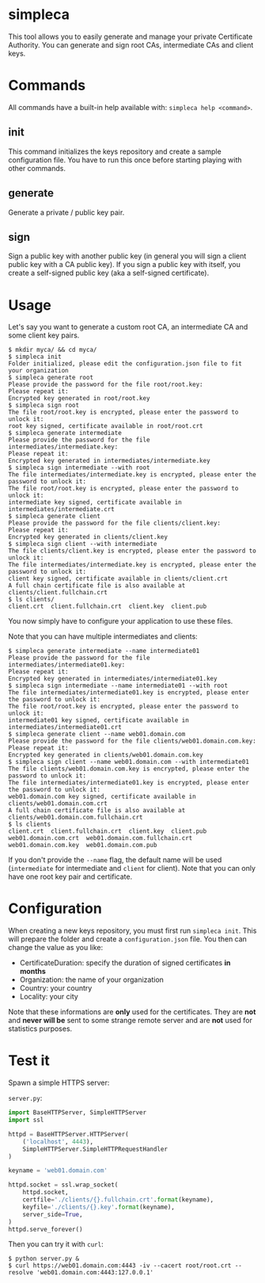 # simpleca

This tool allows you to easily generate and manage your private Certificate Authority. You can generate and sign root CAs, intermediate CAs and client keys.


# Commands

All commands have a built-in help available with: `simpleca help <command>`.


## init

This command initializes the keys repository and create a sample configuration file. You have to run this once before starting playing with other commands.


## generate

Generate a private / public key pair.


## sign

Sign a public key with another public key (in general you will sign a client public key with a CA public key). If you sign a public key with itself, you create a self-signed public key (aka a self-signed certificate).


# Usage

Let's say you want to generate a custom root CA, an intermediate CA and some client key pairs.

```
$ mkdir myca/ && cd myca/
$ simpleca init
Folder initialized, please edit the configuration.json file to fit your organization
$ simpleca generate root
Please provide the password for the file root/root.key:
Please repeat it:
Encrypted key generated in root/root.key
$ simpleca sign root
The file root/root.key is encrypted, please enter the password to unlock it:
root key signed, certificate available in root/root.crt
$ simpleca generate intermediate
Please provide the password for the file intermediates/intermediate.key:
Please repeat it:
Encrypted key generated in intermediates/intermediate.key
$ simpleca sign intermediate --with root
The file intermediates/intermediate.key is encrypted, please enter the password to unlock it:
The file root/root.key is encrypted, please enter the password to unlock it:
intermediate key signed, certificate available in intermediates/intermediate.crt
$ simpleca generate client
Please provide the password for the file clients/client.key:
Please repeat it:
Encrypted key generated in clients/client.key
$ simpleca sign client --with intermediate
The file clients/client.key is encrypted, please enter the password to unlock it:
The file intermediates/intermediate.key is encrypted, please enter the password to unlock it:
client key signed, certificate available in clients/client.crt
A full chain certificate file is also available at clients/client.fullchain.crt
$ ls clients/
client.crt  client.fullchain.crt  client.key  client.pub
```

You now simply have to configure your application to use these files.

Note that you can have multiple intermediates and clients:

```
$ simpleca generate intermediate --name intermediate01
Please provide the password for the file intermediates/intermediate01.key:
Please repeat it:
Encrypted key generated in intermediates/intermediate01.key
$ simpleca sign intermediate --name intermediate01 --with root
The file intermediates/intermediate01.key is encrypted, please enter the password to unlock it:
The file root/root.key is encrypted, please enter the password to unlock it:
intermediate01 key signed, certificate available in intermediates/intermediate01.crt
$ simpleca generate client --name web01.domain.com
Please provide the password for the file clients/web01.domain.com.key:
Please repeat it:
Encrypted key generated in clients/web01.domain.com.key
$ simpleca sign client --name web01.domain.com --with intermediate01
The file clients/web01.domain.com.key is encrypted, please enter the password to unlock it:
The file intermediates/intermediate01.key is encrypted, please enter the password to unlock it:
web01.domain.com key signed, certificate available in clients/web01.domain.com.crt
A full chain certificate file is also available at clients/web01.domain.com.fullchain.crt
$ ls clients
client.crt  client.fullchain.crt  client.key  client.pub  web01.domain.com.crt  web01.domain.com.fullchain.crt  web01.domain.com.key  web01.domain.com.pub
```

If you don't provide the `--name` flag, the default name will be used (`intermediate` for intermediate and `client` for client). Note that you can only have one root key pair and certificate.


# Configuration

When creating a new keys repository, you must first run `simpleca init`. This will prepare the folder and create a `configuration.json` file. You then can change the value as you like:

- CertificateDuration: specify the duration of signed certificates **in months**
- Organization: the name of your organization
- Country: your country
- Locality: your city

Note that these informations are **only** used for the certificates. They are **not** and **never will be** sent to some strange remote server and are **not** used for statistics purposes.


# Test it

Spawn a simple HTTPS server:

`server.py`:

```python
import BaseHTTPServer, SimpleHTTPServer
import ssl

httpd = BaseHTTPServer.HTTPServer(
	('localhost', 4443),
	SimpleHTTPServer.SimpleHTTPRequestHandler
)

keyname = 'web01.domain.com'

httpd.socket = ssl.wrap_socket(
	httpd.socket,
	certfile='./clients/{}.fullchain.crt'.format(keyname),
	keyfile='./clients/{}.key'.format(keyname),
	server_side=True,
)
httpd.serve_forever()
```

Then you can try it with `curl`:

```
$ python server.py &
$ curl https://web01.domain.com:4443 -iv --cacert root/root.crt --resolve 'web01.domain.com:4443:127.0.0.1'
```
